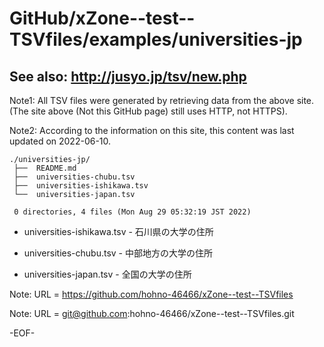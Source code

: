 # GitHub/xZone--test--TSVfiles/examples/universities-jp

## See also: http://jusyo.jp/tsv/new.php

Note1: All TSV files were generated by retrieving data from the above site.
(The site above (Not this GitHub page) still uses HTTP, not HTTPS).

Note2: According to the information on this site, this content was last updated on 2022-06-10.

    ./universities-jp/
     ├──  README.md
     ├──  universities-chubu.tsv
     ├──  universities-ishikawa.tsv
     └──  universities-japan.tsv
     
     0 directories, 4 files (Mon Aug 29 05:32:19 JST 2022)


* universities-ishikawa.tsv	- 石川県の大学の住所

* universities-chubu.tsv	- 中部地方の大学の住所

* universities-japan.tsv	- 全国の大学の住所


Note: URL = https://github.com/hohno-46466/xZone--test--TSVfiles

Note: URL = git@github.com:hohno-46466/xZone--test--TSVfiles.git

-EOF-
